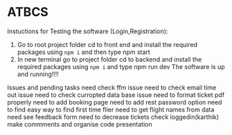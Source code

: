 # ATBCS

Instuctions for Testing the software (Login,Registration):
1) Go to root project folder cd to front end and install the required packages using ```npm i``` and then type npm start 
2) In new terminal go to project folder cd to backend and install the required packages using ```npm i``` and type npm run dev
 The software is up and running!!!!
 
 Issues and pending tasks
 need check ffm issue
 need to check email time out issue
 need to check curropted data base issue
 need to format ticket pdf properly
 need to add booking page 
 need to add rest password option
 need to find easy way to find first time flier
 need to get flight names from data
 need see feedback form
 need to decrease tickets
 check loggedin(karthik)
 make commments and organise code
 presentation
 
 
 
 
 

